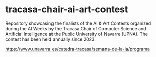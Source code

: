 # tracasa-chair-ai-art-contest

Repository showcasing the finalists of the AI &amp; Art Contests organized during the AI Weeks by the Tracasa Chair of Computer Science and Artificial Intelligence at the Public University of Navarre (UPNA). The contest has been held annually since 2023.

https://www.unavarra.es/catedra-tracasa/semana-de-la-ia/programa
